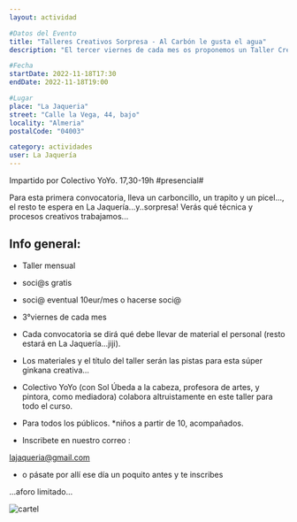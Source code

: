 ```yaml
---
layout: actividad

#Datos del Evento
title: "Talleres Creativos Sorpresa - Al Carbón le gusta el agua"
description: "El tercer viernes de cada mes os proponemos un Taller Creativo, de la mano del Colectivo Yo-Yo"

#Fecha
startDate: 2022-11-18T17:30
endDate: 2022-11-18T19:00

#Lugar
place: "La Jaqueria"
street: "Calle la Vega, 44, bajo"
locality: "Almeria"
postalCode: "04003"

category: actividades
user: La Jaquería
---
```


Impartido por Colectivo YoYo. 
17,30-19h #presencial#

Para esta primera convocatoria, lleva un carboncillo, un trapito y un picel..., el resto te espera en La Jaquería...y..sorpresa! 
Verás qué técnica y procesos creativos trabajamos...

## Info general:

- Taller mensual

- soci@s gratis 
- soci@ eventual 10eur/mes o hacerse soci@

- 3°viernes de cada mes

- Cada convocatoria se dirá qué debe llevar de material el personal (resto estará en La Jaquería...jiji).

- Los materiales y el título del taller serán las pistas para esta súper ginkana creativa...

- Colectivo YoYo (con Sol Úbeda a la cabeza,  profesora de artes, y pintora, como mediadora)  colabora altruistamente en este taller para todo el curso.

- Para todos los públicos. *niños a partir de 10, acompañados.

- Inscribete en nuestro correo :

lajaqueria@gmail.com

-  o pásate por allí ese día un poquito antes y te inscribes

...aforo limitado...


![cartel](https://lajaqueria.org/recursos/varios/taller_creativo.jpg)


